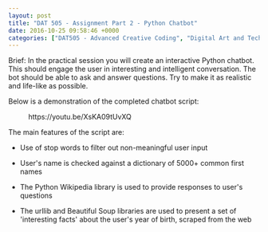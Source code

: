 ```yaml
---
layout: post
title: "DAT 505 - Assignment Part 2 - Python Chatbot"
date: 2016-10-25 09:58:46 +0000
categories: ["DAT505 - Advanced Creative Coding", "Digital Art and Technology"]
---
```


Brief: In the practical session you will create an interactive Python chatbot. This should engage the user in interesting and intelligent conversation. The bot should be able to ask and answer questions. Try to make it as realistic and life-like as possible.

Below is a demonstration of the completed chatbot script:

<figure class="wp-block-embed is-type-video is-provider-youtube wp-block-embed-youtube wp-embed-aspect-4-3 wp-has-aspect-ratio"><div class="wp-block-embed__wrapper">
https://youtu.be/XsKA09tUvXQ
</div></figure>

The main features of the script are:

- Use of stop words to filter out non-meaningful user input

- User's name is checked against a dictionary of 5000+ common first names

- The Python Wikipedia library is used to provide responses to user's questions

- The urllib and Beautiful Soup libraries are used to present a set of 'interesting facts' about the user's year of birth, scraped from the web

